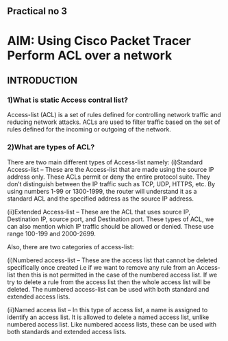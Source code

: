## Practical no 3
# AIM: Using Cisco Packet Tracer Perform ACL over a network
## INTRODUCTION
### 1)What is static Access contral list?
Access-list (ACL) is a set of rules defined for controlling network traffic and reducing network attacks. ACLs are used to filter traffic based on the set of rules defined for the incoming or outgoing of the network. 

### 2)What are types of ACL?
There are two main different types of Access-list namely: 
(i)Standard Access-list – 
These are the Access-list that are made using the source IP address only. These ACLs permit or deny the entire protocol suite. They don’t distinguish between the IP traffic such as TCP, UDP, HTTPS, etc. By using numbers 1-99 or 1300-1999, the router will understand it as a standard ACL and the specified address as the source IP address. 
 
(ii)Extended Access-list – 
These are the ACL that uses source IP, Destination IP, source port, and Destination port. These types of ACL, we can also mention which IP traffic should be allowed or denied. These use range 100-199 and 2000-2699.

Also, there are two categories of access-list:  

(i)Numbered access-list – These are the access list that cannot be deleted specifically once created i.e if we want to remove any rule from an Access-list then this is not permitted in the case of the numbered access list. If we try to delete a rule from the access list then the whole access list will be deleted. The numbered access-list can be used with both standard and extended access lists. 
 
(ii)Named access list – In this type of access list, a name is assigned to identify an access list. It is allowed to delete a named access list, unlike numbered access list. Like numbered access lists, these can be used with both standards and extended access lists. 

